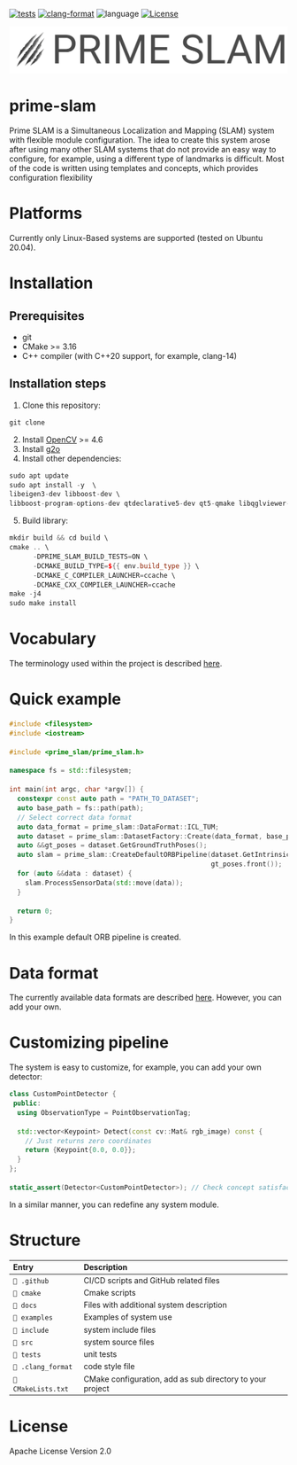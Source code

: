 [![tests](https://github.com/kirill-ivanov-a/prime-slam/actions/workflows/tests.yml/badge.svg?branch=main)](https://github.com/kirill-ivanov-a/prime-slam/actions/workflows/tests.yml)
[![clang-format](https://github.com/kirill-ivanov-a/prime-slam/actions/workflows/clang_format.yml/badge.svg?branch=main)](https://github.com/kirill-ivanov-a/prime-slam/actions/workflows/clang_format.yml)
![language](https://img.shields.io/badge/language-C++20-_)
[![License](https://img.shields.io/badge/License-Apache_2.0-blue.svg)](https://opensource.org/licenses/Apache-2.0)
<div align="center">
  <img src="https://github.com/kirill-ivanov-a/prime-slam/blob/main/assets/logo.png?raw=true">
</div>

# prime-slam
Prime SLAM is a Simultaneous Localization and Mapping (SLAM) system with flexible module configuration.
The idea to create this system arose after using many other SLAM systems that do not provide an easy way to configure,
for example, using a different type of landmarks is difficult. Most of the code is written using templates and concepts,
which provides configuration flexibility
# Platforms
Currently only Linux-Based systems are supported (tested on Ubuntu 20.04).
# Installation
## Prerequisites
- git
- CMake >= 3.16
- C++ compiler (with C++20 support, for example, clang-14)
## Installation steps
1. Clone this repository:
```c++
git clone 
```
2. Install [OpenCV](https://github.com/opencv/opencv) >= 4.6
3. Install [g2o](https://github.com/RainerKuemmerle/g2o)
4. Install other dependencies:
```c++
sudo apt update
sudo apt install -y  \
libeigen3-dev libboost-dev \
libboost-program-options-dev qtdeclarative5-dev qt5-qmake libqglviewer-dev-qt5 libsuitesparse-dev
```
5. Build library:
```c++
mkdir build && cd build \
cmake .. \
      -DPRIME_SLAM_BUILD_TESTS=ON \
      -DCMAKE_BUILD_TYPE=${{ env.build_type }} \
      -DCMAKE_C_COMPILER_LAUNCHER=ccache \
      -DCMAKE_CXX_COMPILER_LAUNCHER=ccache
make -j4
sudo make install
```
# Vocabulary

The terminology used within the project is described [here](docs/vocabulary.md).

# Quick example
```c++
#include <filesystem>
#include <iostream>

#include <prime_slam/prime_slam.h>

namespace fs = std::filesystem;

int main(int argc, char *argv[]) {
  constexpr const auto path = "PATH_TO_DATASET";
  auto base_path = fs::path(path);
  // Select correct data format
  auto data_format = prime_slam::DataFormat::ICL_TUM;
  auto dataset = prime_slam::DatasetFactory::Create(data_format, base_path);
  auto &&gt_poses = dataset.GetGroundTruthPoses();
  auto slam = prime_slam::CreateDefaultORBPipeline(dataset.GetIntrinsics(),
                                                   gt_poses.front());
  for (auto &&data : dataset) {
    slam.ProcessSensorData(std::move(data));
  }

  return 0;
}
```
In this example default ORB pipeline is created.

# Data format

The currently available data formats are described [here](docs/data_formats.md). However, you can add your own.

# Customizing pipeline
The system is easy to customize, for example, you can add your own detector:
```c++
class CustomPointDetector {
 public:
  using ObservationType = PointObservationTag;
  
  std::vector<Keypoint> Detect(const cv::Mat& rgb_image) const {
    // Just returns zero coordinates
    return {Keypoint{0.0, 0.0}};
  }
};

static_assert(Detector<CustomPointDetector>); // Check concept satisfaction
```
In a similar manner, you can redefine any system module.

# Structure

| Entry               | Description                                               |
|:--------------------|:----------------------------------------------------------|
| `📁 .github`        | CI/CD scripts and GitHub related files                    |
| `📁 cmake`          | Cmake scripts                                             |
| `📁 docs`           | Files with additional system description                  |
| `📁 examples`       | Examples of system use                                    |
| `📁 include`        | system include files                                      |
| `📁 src`            | system source files                                       |
| `📁 tests`          | unit tests                                                |
| `📄 .clang_format`  | code style file                                           |
| `📄 CMakeLists.txt` | CMake configuration, add as sub directory to your project |

# License
Apache License Version 2.0
